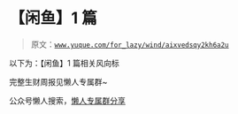 # 【闲鱼】1 篇

> 原文：[`www.yuque.com/for_lazy/wind/aixvedsqy2kh6a2u`](https://www.yuque.com/for_lazy/wind/aixvedsqy2kh6a2u)

以下为：【闲鱼】1 篇相关风向标

完整生财周报见懒人专属群~

公众号懒人搜索，[懒人专属群分享](https://lazybook.fun/#/blog/group)